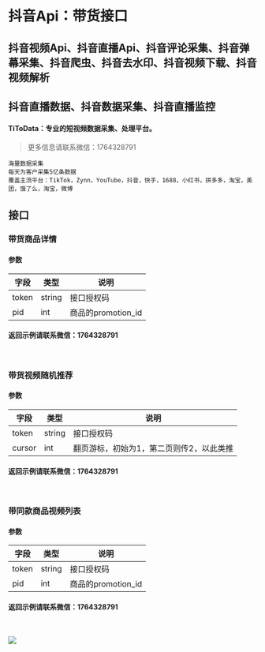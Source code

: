 # 抖音Api：带货接口

## 抖音视频Api、抖音直播Api、抖音评论采集、抖音弹幕采集、抖音爬虫、抖音去水印、抖音视频下载、抖音视频解析
## 抖音直播数据、抖音数据采集、抖音直播监控

#### TiToData：专业的短视频数据采集、处理平台。
> 更多信息请联系微信：1764328791
```
海量数据采集
每天为客户采集5亿条数据
覆盖主流平台：TikTok，Zynn，YouTube，抖音，快手，1688，小红书，拼多多，淘宝，美团，饿了么，淘宝，微博

```





<a name="glOjx"></a>
## 接口
<a name="QhSRy"></a>
### 带货商品详情
<a name="hYiIb"></a>
#### 参数
| 字段 | 类型 | 说明 |
| --- | --- | --- |
| token | string | 接口授权码 |
| pid	 | int | 商品的promotion_id |


<a name="zOzBk"></a>
#### 返回示例请联系微信：1764328791
<br />

<a name="ZbxPg"></a>
### 带货视频随机推荐
<a name="o5ynL"></a>
#### 参数

| 字段 | 类型 | 说明 |
| --- | --- | --- |
| token | string | 接口授权码 |
| cursor | int | 翻页游标，初始为1，第二页则传2，以此类推 |

<a name="9sW9M"></a>
#### 返回示例请联系微信：1764328791
<br />

<a name="Jwyk3"></a>
### 带同款商品视频列表
<a name="TRnGi"></a>
#### 参数
| 字段 | 类型 | 说明 |
| --- | --- | --- |
| token | string | 接口授权码 |
| pid	 | int | 商品的promotion_id |


<a name="uzF8D"></a>
#### 返回示例请联系微信：1764328791
<br />
<a name="KM6K1"></a>

![](https://visitor-badge.laobi.icu/badge?page_id=Video-Hub.douyin-api-ec)
